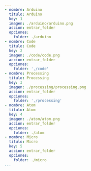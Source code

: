 ```yaml
---
- nombre: Arduino
  titulo: Arduino
  key: 1
  imagen: ./arduino/arduino.png
  accion: entrar_folder
  opciones:
    folder: ./arduino
- nombre: Code
  titulo: Code
  key: 2
  imagen: ./code/code.png
  accion: entrar_folder
  opciones:
    folder: ',/code'
- nombre: Processing
  titulo: Processing
  key: 3
  imagen: ./processing/processing.png
  accion: entrar_folder
  opciones:
    folder: ',/processing'
- nombre: Atom
  titulo: Atom
  key: 4
  imagen: ./atom/atom.png
  accion: entrar_folder
  opciones:
    folder: ./atom
- nombre: Micro
  titulo: Micro
  key: 5
  accion: entrar_folder
  opciones:
    folder: ./micro
...
```


